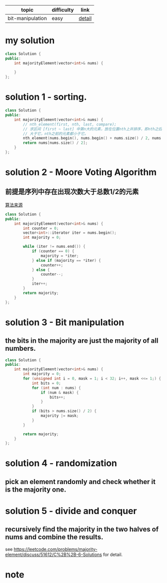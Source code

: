 | topic | difficulty | link |
| ---   | ---        | ---  |
| bit-manipulation | easy | [detail](https://leetcode.com/problems/majority-element/) |

# my solution
```c++
class Solution {
public:
    int majorityElement(vector<int>& nums) {
        
    }
};
```

# solution 1 - sorting.
```c++
class Solution {
public:
    int majorityElement(vector<int>& nums) {
        // nth_element(first, nth, last, compare);
        // 求区间 [first ~ last] 中第n大的元素，放在位置nth上并排序，即nth之后的元素都
        // 大于它，nth之前的元素都小于它。
        nth_element(nums.begin(), nums.begin() + nums.size() / 2, nums.end());
        return nums[nums.size() / 2];
    }
};
```

# solution 2 - Moore Voting Algorithm
## 前提是序列中存在出现次数大于总数1/2的元素
[算法来源](http://www.cs.utexas.edu/~moore/best-ideas/mjrty/index.html)
```c++
class Solution {
public:
    int majorityElement(vector<int>& nums) {
        int counter = 0;
        vector<int>::iterator iter = nums.begin();
        int majority = 0;

        while (iter != nums.end()) {
            if (counter == 0) {
                majority = *iter;
            } else if (majority == *iter) {
                counter++;
            } else {
                counter--;
            }
            iter++;
        }
        return majority;
    }
};
```

# solution 3 - Bit manipulation
## the bits in the majority are just the majority of all numbers.
```c++
class Solution {
public:
    int majorityElement(vector<int>& nums) {
        int majority = 0;
        for (unsigned int i = 0, mask = 1; i < 32; i++, mask <<= 1;) {
            int bits = 0;
            for (int num : nums) {
                if (num & mask) {
                    bits++;
                }
            }
            if (bits > nums.size() / 2) {
                majority |= mask;
            }
        }

        return majority;
    }
};
```

# solution 4 - randomization
## pick an element randomly and check whether it is the majority one.

# solution 5 - divide and conquer
## recursively find the majority in the two halves of nums and combine the results.

see https://leetcode.com/problems/majority-element/discuss/51612/C%2B%2B-6-Solutions
for detail.

# note
